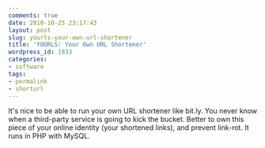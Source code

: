 ```yaml
---
comments: true
date: 2010-10-25 23:17:43
layout: post
slug: yourls-your-own-url-shortener
title: 'YOURLS: Your Own URL Shortener'
wordpress_id: 1833
categories:
- software
tags:
- permalink
- shorturl
---
```


It's nice to be able to run your own URL shortener like bit.ly. You never know when a third-party service is going to kick the bucket. Better to own this piece of your online identity (your shortened links), and prevent link-rot. It runs in PHP with MySQL.
